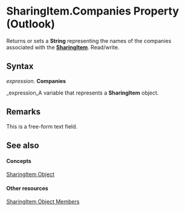 
# SharingItem.Companies Property (Outlook)

Returns or sets a  **String** representing the names of the companies associated with the **[SharingItem](63dd3451-44f3-7cc4-c6e2-7dad5835a7d2.md)**. Read/write.


## Syntax

 _expression_. **Companies**

 _expression_A variable that represents a  **SharingItem** object.


## Remarks

This is a free-form text field. 


## See also


#### Concepts


 [SharingItem Object](63dd3451-44f3-7cc4-c6e2-7dad5835a7d2.md)
#### Other resources


 [SharingItem Object Members](719ad60e-2242-2c54-778f-006b61690389.md)
